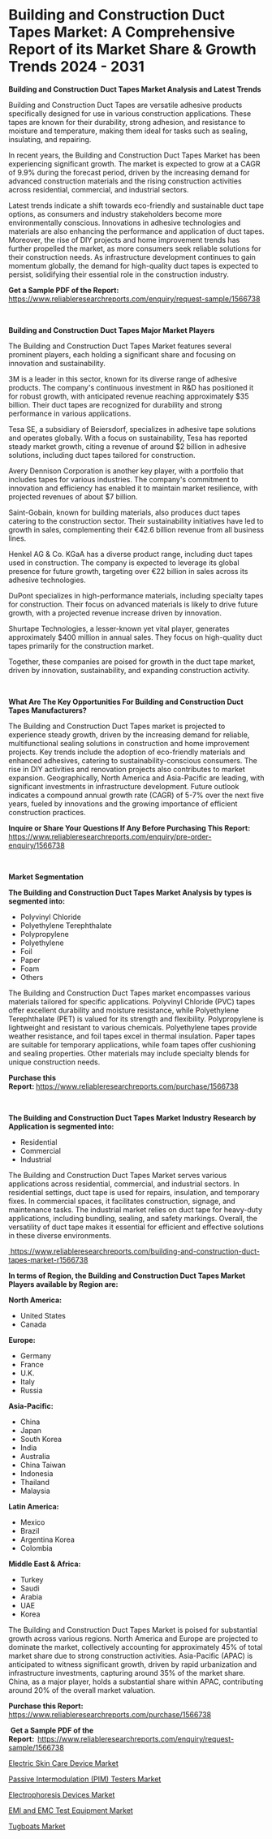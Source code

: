 <p><h1>Building and Construction Duct Tapes Market: A Comprehensive Report of its Market Share & Growth Trends 2024 - 2031</h1></p><p><strong>Building and Construction Duct Tapes Market Analysis and Latest Trends</strong></p>
<p><p>Building and Construction Duct Tapes are versatile adhesive products specifically designed for use in various construction applications. These tapes are known for their durability, strong adhesion, and resistance to moisture and temperature, making them ideal for tasks such as sealing, insulating, and repairing. </p><p>In recent years, the Building and Construction Duct Tapes Market has been experiencing significant growth. The market is expected to grow at a CAGR of 9.9% during the forecast period, driven by the increasing demand for advanced construction materials and the rising construction activities across residential, commercial, and industrial sectors. </p><p>Latest trends indicate a shift towards eco-friendly and sustainable duct tape options, as consumers and industry stakeholders become more environmentally conscious. Innovations in adhesive technologies and materials are also enhancing the performance and application of duct tapes. Moreover, the rise of DIY projects and home improvement trends has further propelled the market, as more consumers seek reliable solutions for their construction needs. As infrastructure development continues to gain momentum globally, the demand for high-quality duct tapes is expected to persist, solidifying their essential role in the construction industry.</p></p>
<p><strong>Get a Sample PDF of the Report:&nbsp;</strong> <a href="https://www.reliableresearchreports.com/enquiry/request-sample/1566738?utm_campaign=11&utm_medium=2&utm_source=Github&utm_content=ia&utm_term=11102024&utm_id=building-and-construction-duct-tapes">https://www.reliableresearchreports.com/enquiry/request-sample/1566738</a></p>
<p>&nbsp;</p>
<p><strong>Building and Construction Duct Tapes Major Market Players</strong></p>
<p><p>The Building and Construction Duct Tapes Market features several prominent players, each holding a significant share and focusing on innovation and sustainability. </p><p>3M is a leader in this sector, known for its diverse range of adhesive products. The company's continuous investment in R&D has positioned it for robust growth, with anticipated revenue reaching approximately $35 billion. Their duct tapes are recognized for durability and strong performance in various applications.</p><p>Tesa SE, a subsidiary of Beiersdorf, specializes in adhesive tape solutions and operates globally. With a focus on sustainability, Tesa has reported steady market growth, citing a revenue of around $2 billion in adhesive solutions, including duct tapes tailored for construction.</p><p>Avery Dennison Corporation is another key player, with a portfolio that includes tapes for various industries. The company's commitment to innovation and efficiency has enabled it to maintain market resilience, with projected revenues of about $7 billion.</p><p>Saint-Gobain, known for building materials, also produces duct tapes catering to the construction sector. Their sustainability initiatives have led to growth in sales, complementing their €42.6 billion revenue from all business lines.</p><p>Henkel AG & Co. KGaA has a diverse product range, including duct tapes used in construction. The company is expected to leverage its global presence for future growth, targeting over €22 billion in sales across its adhesive technologies.</p><p>DuPont specializes in high-performance materials, including specialty tapes for construction. Their focus on advanced materials is likely to drive future growth, with a projected revenue increase driven by innovation.</p><p>Shurtape Technologies, a lesser-known yet vital player, generates approximately $400 million in annual sales. They focus on high-quality duct tapes primarily for the construction market.</p><p>Together, these companies are poised for growth in the duct tape market, driven by innovation, sustainability, and expanding construction activity.</p></p>
<p>&nbsp;</p>
<p><strong>What Are The Key Opportunities For Building and Construction Duct Tapes Manufacturers?</strong></p>
<p><p>The Building and Construction Duct Tapes market is projected to experience steady growth, driven by the increasing demand for reliable, multifunctional sealing solutions in construction and home improvement projects. Key trends include the adoption of eco-friendly materials and enhanced adhesives, catering to sustainability-conscious consumers. The rise in DIY activities and renovation projects also contributes to market expansion. Geographically, North America and Asia-Pacific are leading, with significant investments in infrastructure development. Future outlook indicates a compound annual growth rate (CAGR) of 5-7% over the next five years, fueled by innovations and the growing importance of efficient construction practices.</p></p>
<p><strong>Inquire or Share Your Questions If Any Before Purchasing This Report:</strong> <a href="https://www.reliableresearchreports.com/enquiry/pre-order-enquiry/1566738?utm_campaign=11&utm_medium=2&utm_source=Github&utm_content=ia&utm_term=11102024&utm_id=building-and-construction-duct-tapes">https://www.reliableresearchreports.com/enquiry/pre-order-enquiry/1566738</a></p>
<p>&nbsp;</p>
<p><strong>Market Segmentation</strong></p>
<p><strong>The Building and Construction Duct Tapes Market Analysis by types is segmented into:</strong></p>
<p><ul><li>Polyvinyl Chloride</li><li>Polyethylene Terephthalate</li><li>Polypropylene</li><li>Polyethylene</li><li>Foil</li><li>Paper</li><li>Foam</li><li>Others</li></ul></p>
<p><p>The Building and Construction Duct Tapes market encompasses various materials tailored for specific applications. Polyvinyl Chloride (PVC) tapes offer excellent durability and moisture resistance, while Polyethylene Terephthalate (PET) is valued for its strength and flexibility. Polypropylene is lightweight and resistant to various chemicals. Polyethylene tapes provide weather resistance, and foil tapes excel in thermal insulation. Paper tapes are suitable for temporary applications, while foam tapes offer cushioning and sealing properties. Other materials may include specialty blends for unique construction needs.</p></p>
<p><strong>Purchase this Report:&nbsp;</strong><a href="https://www.reliableresearchreports.com/purchase/1566738?utm_campaign=11&utm_medium=2&utm_source=Github&utm_content=ia&utm_term=11102024&utm_id=building-and-construction-duct-tapes">https://www.reliableresearchreports.com/purchase/1566738</a></p>
<p>&nbsp;</p>
<p><strong>The Building and Construction Duct Tapes Market Industry Research by Application is segmented into:</strong></p>
<p><ul><li>Residential</li><li>Commercial</li><li>Industrial</li></ul></p>
<p><p>The Building and Construction Duct Tapes Market serves various applications across residential, commercial, and industrial sectors. In residential settings, duct tape is used for repairs, insulation, and temporary fixes. In commercial spaces, it facilitates construction, signage, and maintenance tasks. The industrial market relies on duct tape for heavy-duty applications, including bundling, sealing, and safety markings. Overall, the versatility of duct tape makes it essential for efficient and effective solutions in these diverse environments.</p></p>
<p><a href="https://www.reliableresearchreports.com/building-and-construction-duct-tapes-market-r1566738?utm_campaign=11&utm_medium=2&utm_source=Github&utm_content=ia&utm_term=11102024&utm_id=building-and-construction-duct-tapes">&nbsp;https://www.reliableresearchreports.com/building-and-construction-duct-tapes-market-r1566738</a></p>
<p><strong>In terms of Region, the Building and Construction Duct Tapes Market Players available by Region are:</strong></p>
<p>
    <p> <strong> North America: </strong>
        <ul>
            <li>United States</li>
            <li>Canada</li>
        </ul>
        </p> 
    <p> <strong> Europe: </strong>
        <ul>
            <li>Germany</li>
            <li>France</li>
            <li>U.K.</li>
            <li>Italy</li>
            <li>Russia</li>
        </ul>
        </p> 
    <p> <strong> Asia-Pacific: </strong>
        <ul>
            <li>China</li>
            <li>Japan</li>
            <li>South Korea</li>
            <li>India</li>
            <li>Australia</li>
            <li>China Taiwan</li>
            <li>Indonesia</li>
            <li>Thailand</li>
            <li>Malaysia</li>
        </ul>
        </p> 
    <p> <strong> Latin America: </strong>
        <ul>
            <li>Mexico</li>
            <li>Brazil</li>
            <li>Argentina Korea</li>
            <li>Colombia</li>
        </ul>
        </p> 
    <p> <strong> Middle East & Africa: </strong>
        <ul>
            <li>Turkey</li>
            <li>Saudi</li>
            <li>Arabia</li>
            <li>UAE</li>
            <li>Korea</li>
        </ul>
    </p>
    </p>
<p><p>The Building and Construction Duct Tapes Market is poised for substantial growth across various regions. North America and Europe are projected to dominate the market, collectively accounting for approximately 45% of total market share due to strong construction activities. Asia-Pacific (APAC) is anticipated to witness significant growth, driven by rapid urbanization and infrastructure investments, capturing around 35% of the market share. China, as a major player, holds a substantial share within APAC, contributing around 20% of the overall market valuation.</p></p>
<p><strong>Purchase this Report: </strong><a href="https://www.reliableresearchreports.com/purchase/1566738?utm_campaign=11&utm_medium=2&utm_source=Github&utm_content=ia&utm_term=11102024&utm_id=building-and-construction-duct-tapes">https://www.reliableresearchreports.com/purchase/1566738</a></p>
<p>&nbsp;<strong>Get a Sample PDF of the Report:&nbsp;&nbsp;</strong><a href="https://www.reliableresearchreports.com/enquiry/request-sample/1566738?utm_campaign=11&utm_medium=2&utm_source=Github&utm_content=ia&utm_term=11102024&utm_id=building-and-construction-duct-tapes">https://www.reliableresearchreports.com/enquiry/request-sample/1566738</a></p>
<p><strong></strong></p>
<p><p><a href="https://www.linkedin.com/pulse/electric-skin-care-device-market-trends-growth-outlook-2024-totpe?utm_campaign=11&utm_medium=2&utm_source=Github&utm_content=ia&utm_term=11102024&utm_id=building-and-construction-duct-tapes">Electric Skin Care Device Market</a></p><p><a href="https://www.linkedin.com/pulse/passive-intermodulation-pim-testers-market-industry-trends-n0rvf?utm_campaign=11&utm_medium=2&utm_source=Github&utm_content=ia&utm_term=11102024&utm_id=building-and-construction-duct-tapes">Passive Intermodulation (PIM) Testers Market</a></p><p><a href="https://issuu.com/reportprime-2/docs/electrophoresis-devices-market-size_913f86b470c1f0?utm_campaign=11&utm_medium=2&utm_source=Github&utm_content=ia&utm_term=11102024&utm_id=building-and-construction-duct-tapes">Electrophoresis Devices Market</a></p><p><a href="https://www.linkedin.com/pulse/emi-emc-test-equipment-industry-insights-report-analyzing-mkykf?utm_campaign=11&utm_medium=2&utm_source=Github&utm_content=ia&utm_term=11102024&utm_id=building-and-construction-duct-tapes">EMI and EMC Test Equipment Market</a></p><p><a href="https://issuu.com/reportprime-2/docs/tugboats-market-size-2030.pptx_103e5def623750?utm_campaign=11&utm_medium=2&utm_source=Github&utm_content=ia&utm_term=11102024&utm_id=building-and-construction-duct-tapes">Tugboats Market</a></p></p>